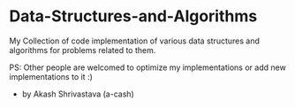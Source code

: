 # Data-Structures-and-Algorithms
My Collection of code implementation of various data structures and algorithms for problems related to them.

PS: Other people are welcomed to optimize my implementations or add new implementations to it :)

- by Akash Shrivastava (a-cash)
